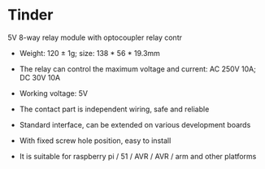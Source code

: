 # Tinder

5V 8-way relay module with optocoupler relay contr

- Weight: 120 ± 1g; size: 138 * 56 * 19.3mm

- The relay can control the maximum voltage and current: AC 250V 10A; DC 30V 10A

- Working voltage: 5V

- The contact part is independent wiring, safe and reliable

- Standard interface, can be extended on various development boards

- With fixed screw hole position, easy to install
 
- It is suitable for raspberry pi / 51 / AVR / AVR / arm and other platforms
